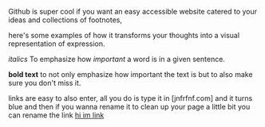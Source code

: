 Github is super cool if you want an easy accessible website catered to your ideas and collections of footnotes, 

here's some examples of how it transforms your thoughts into a visual representation of expression. 

_italics_ To emphasize how _important_ a word is in a given sentence. 

**bold text** to not only emphasize how important the text is but to also make sure you don't miss it. 

links are easy to also enter, all you do is type it in [jnfrfnf.com] and it turns blue and then if you wanna rename it to clean up your page a little bit you can rename the link [hi im link](https://hiimlink.com)

